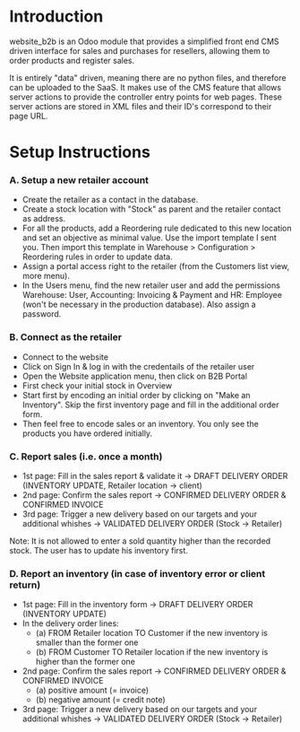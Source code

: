 # Introduction

website_b2b is an Odoo module that provides a simplified front end CMS driven interface for sales and purchases for resellers, allowing them to order products and register sales.

It is entirely "data" driven, meaning there are no python files, and therefore can be uploaded to the SaaS. It makes use of the CMS feature that allows server actions to provide the controller entry points for web pages. These server actions are stored in XML files and their ID's correspond to their page URL.

# Setup Instructions

### A. Setup a new retailer account

- Create the retailer as a contact in the database.
- Create a stock location with "Stock" as parent and the retailer contact as address.
- For all the products, add a Reordering rule dedicated to this new location and set an objective as minimal value. Use the import template I sent you. Then import this template in Warehouse > Configuration > Reordering rules in order to update data.
- Assign a portal access right to the retailer (from the Customers list view, more menu).
- In the Users menu, find the new retailer user and add the permissions Warehouse: User, Accounting: Invoicing & Payment and HR: Employee (won't be necessary in the production database). Also assign a password.

### B. Connect as the retailer

- Connect to the website
- Click on Sign In & log in with the credentails of the retailer user
- Open the Website application menu, then click on B2B Portal
- First check your initial stock in Overview
- Start first by encoding an initial order by clicking on "Make an Inventory". Skip the first inventory page and fill in the additional order form.
- Then feel free to encode sales or an inventory. You only see the products you have ordered initially.

### C. Report sales (i.e. once a month)

- 1st page: Fill in the sales report & validate it -> DRAFT DELIVERY ORDER (INVENTORY UPDATE, Retailer location -> client)
- 2nd page: Confirm the sales report -> CONFIRMED DELIVERY ORDER & CONFIRMED INVOICE
- 3rd page: Trigger a new delivery based on our targets and your additional whishes -> VALIDATED DELIVERY ORDER (Stock -> Retailer)

Note: It is not allowed to enter a sold quantity higher than the recorded stock. The user has to update his inventory first.

### D. Report an inventory (in case of inventory error or client return)

- 1st page: Fill in the inventory form -> DRAFT DELIVERY ORDER (INVENTORY UPDATE)
- In the delivery order lines: 
  - (a) FROM Retailer location TO Customer if the new inventory is smaller than the former one
  - (b) FROM Customer TO Retailer location if the new inventory is higher than the former one
- 2nd page: Confirm the sales report -> CONFIRMED DELIVERY ORDER & CONFIRMED INVOICE
  - (a) positive amount (= invoice)
  - (b) negative amount (= credit note)
- 3rd page: Trigger a new delivery based on our targets and your additional whishes -> VALIDATED DELIVERY ORDER (Stock -> Retailer)

